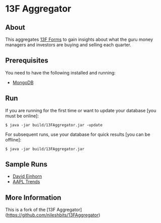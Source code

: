 # 13F Aggregator

## About
This aggregates [13F Forms](http://en.wikipedia.org/wiki/Form_13F) to gain insights about what the guru money managers and investors
are buying and selling each quarter.

## Prerequisites
You need to have the following installed and running:

- [MongoDB](http://www.mongodb.org)

## Run
If you are running for the first time or want to update your database [you must be online]:

   	$ java -jar build/13FAggregator.jar -update

For subsequent runs, use your database for quick results [you can be offline]:

	$ java -jar build/13FAggregator.jar

## Sample Runs

  * [David Einhorn](sample_runs/david_einhorn.txt)
  * [AAPL Trends](sample_runs/appl_trends.txt)

## More Information

This is a fork of the [13F Aggregator] (https://github.com/nileshbits/13FAggregator)
